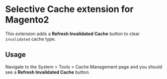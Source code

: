 # Selective Cache extension for Magento2

This extension adds a **Refresh Invalidated Cache** button to clear `invalidated` cache type. 

## Usage

Navigate to the System > Tools > Cache Management page and you should see a **Refresh Invalidated Cache** button.
